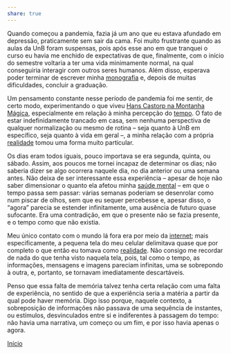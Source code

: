 ```yaml
---  
share: true  
---  
```

  
  
Quando começou a pandemia, fazia já um ano que eu estava afundado em depressão, praticamente sem sair da cama. Foi muito frustrante quando as aulas da UnB foram suspensas, pois após esse ano em que tranquei o curso eu havia me enchido de expectativas de que, finalmente, com o início do semestre voltaria a ter uma vida minimamente normal, na qual conseguiria interagir com outros seres humanos. Além disso, esperava poder terminar de escrever minha [monografia](Monografia.md) e, depois de muitas dificuldades, concluir a graduação.  
  
Um pensamento constante nesse período de pandemia foi me sentir, de certo modo, experimentando o que viveu [Hans Castorp na Montanha Mágica](A%20Montanha%20Mágica.md), especialmente em relação à minha percepção do [tempo](Tempo.md). O fato de estar indefinidamente trancado em casa, sem nenhuma perspectiva de qualquer normalização ou mesmo de rotina – seja quanto à UnB em específico, seja quanto à vida em geral –, a minha relação com a própria [realidade](Realidade.md) tomou uma forma muito particular.  
  
Os dias eram todos iguais, pouco importava se era segunda, quinta, ou sábado. Assim, aos poucos me tornei incapaz de determinar os dias; não saberia dizer se algo ocorrera naquele dia, no dia anterior ou uma semana antes. Não deixa de ser interessante essa experiência – apesar de hoje não saber dimensionar o quanto ela afetou minha [saúde mental](Saúde%20Mental.md) – em que o tempo passa sem passar: várias semanas poderiam se desenrolar como num piscar de olhos, sem que eu sequer percebesse e, apesar disso, o “agora” parecia se estender infinitamente, uma ausência de futuro quase sufocante. Era uma contradição, em que o presente não se fazia presente, e o tempo como que não existia.  
  
Meu único contato com o mundo lá fora era por meio da [internet](Internet.md); mais especificamente, a pequena tela do meu celular delimitava quase que por completo o que então eu tomava como [realidade](Realidade.md). Não consigo me recordar de nada do que tenha visto naquela tela, pois, tal como o tempo, as informações, mensagens e imagens pareciam infinitas, uma se sobrepondo à outra, e, portanto, se tornavam imediatamente descartáveis.  
  
Penso que essa falta de memória talvez tenha certa relação com uma falta de experiência, no sentido de que a experiência seria a matéria a partir da qual pode haver memória. Digo isso porque, naquele contexto, a sobreposição de informações não passava de uma sequência de instantes, ou estímulos, desvinculados entre si e indiferentes à passagem do tempo: não havia uma narrativa, um começo ou um fim, e por isso havia apenas o agora.  
  
  
  
[Início](Início.md)
